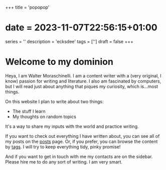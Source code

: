 +++
title = 'popopop'
# date = 2023-11-07T22:56:15+01:00
series = ''
description = 'ecksdee'
tags = ['']
draft = false
+++

# Welcome to my dominion
Heya, I am Walter Moraschinelli. I am a content writer with a (very original, I know) passion for writing and literature. I also am fascinated by computers, but I will read just about anything that piques my curiosity, which is...most things.

On this website I plan to write about two things: 

- The stuff I learn
- My thoughts on random topics

It's a way to share my inputs with the world and practice writing. 

If you want to check out everything I have written about, you can see all of my posts on the [posts](/posts/) page. Or, if you prefer, you can browse the content by [tags](/tags). I will try to keep everything tidy, pinky promise!

And if you want to get in touch with me my contacts are on the sidebar. Please hire me to do any sort of writing. I am very smart.